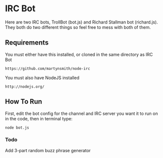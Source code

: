 # IRC Bot

Here are two IRC bots, TrollBot (bot.js) and Richard Stallman bot (richard.js). They both do two different things so feel free to mess with both of them.

## Requirements

You must either have this installed, or cloned in the same directory as IRC Bot

    https://github.com/martynsmith/node-irc

You must also have NodeJS installed

    http://nodejs.org/

## How To Run

First, edit the bot config for the channel and IRC server you want it to run on in the code, then in terminal type:

    node bot.js

### Todo

Add 3-part random buzz phrase generator
